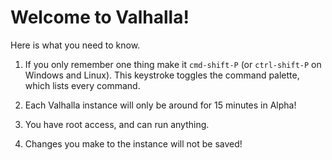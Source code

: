 # Welcome to Valhalla!

Here is what you need to know.

1. If you only remember one thing make it `cmd-shift-P` (or `ctrl-shift-P` on Windows and Linux). This keystroke toggles
   the command palette, which lists every command.

2. Each Valhalla instance will only be around for 15 minutes in Alpha!

3. You have root access, and can run anything.

4. Changes you make to the instance will not be saved!

